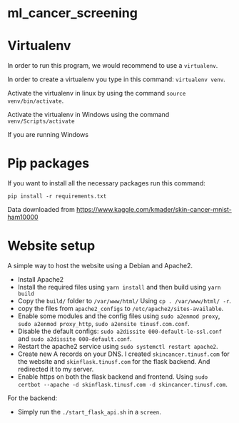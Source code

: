 # ml_cancer_screening

# Virtualenv
In order to run this program, we would recommend to use a `virtualenv`. 

In order to create a virtualenv you type in this command: `virtualenv venv`.

Activate the virtualenv in linux by using the command `source venv/bin/activate`.

Activate the virtualenv in Windows using the command `venv/Scripts/activate`

If you are running Windows 

# Pip packages
If you want to install all the necessary packages run this command:

`pip install -r requirements.txt`


Data downloaded from https://www.kaggle.com/kmader/skin-cancer-mnist-ham10000


# Website setup
A simple way to host the website using a Debian and Apache2.

* Install Apache2
* Install the required files using `yarn install` and then build using `yarn build`
* Copy the `build/` folder to `/var/www/html/` Using `cp . /var/www/html/ -r`.
* copy the files from `apache2_configs` to `/etc/apache2/sites-available`.
* Enable some modules and the config files using `sudo a2enmod proxy`, `sudo a2enmod proxy_http`, 
`sudo a2ensite tinusf.com.conf`.
* Disable the default configs: `sudo a2dissite 000-default-le-ssl.conf` and `sudo a2dissite 000-default.conf`. 
* Restart the apache2 service using `sudo systemctl restart apache2`.
* Create new A records on your DNS. I created `skincancer.tinusf.com` for the website and 
`skinflask.tinusf.com` for the flask backend. And redirected it to my server.
* Enable https on both the flask backend and frontend. Using 
`sudo certbot --apache -d skinflask.tinusf.com -d skincancer.tinusf.com`.


For the backend:
* Simply run the `./start_flask_api.sh` in a `screen`.
